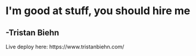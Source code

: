 <h1>I'm good at stuff, you should hire me</h1>
<h2>-Tristan Biehn</h2>
<p>Live deploy here: https://www.tristanbiehn.com/</p>
